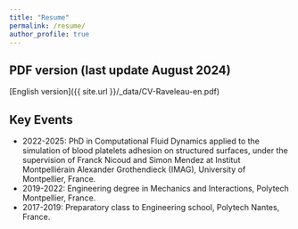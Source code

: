 ```yaml
---
title: "Resume"
permalink: /resume/
author_profile: true
---
```


## PDF version (last update August 2024)

[English version]({{ site.url }}/_data/CV-Raveleau-en.pdf)

## Key Events
- 2022-2025: PhD in Computational Fluid Dynamics applied to the simulation of blood platelets adhesion on structured surfaces, under the supervision of Franck Nicoud and Simon Mendez at Institut Montpelliérain Alexander Grothendieck (IMAG), University of Montpellier, France.
- 2019-2022: Engineering degree in Mechanics and Interactions, Polytech Montpellier, France.
- 2017-2019: Preparatory class to Engineering school, Polytech Nantes, France.
